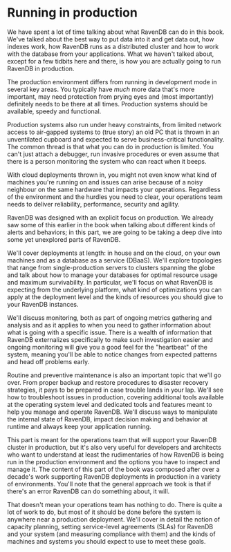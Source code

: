 
# Running in production

We have spent a lot of time talking about what RavenDB can do in this book. We've talked about the best way to put data into it and get data
out, how indexes work, how RavenDB runs as a distributed cluster and how to work with the database from your applications. What
we haven't talked about, except for a few tidbits here and there, is how you are actually going to run RavenDB in production.

The production environment differs from running in development mode in several key areas. You typically have _much_ more data that's more important, may need protection from prying eyes and (most importantly) definitely needs to be there at all times. Production systems should be available, speedy and functional.

Production systems also run under heavy constraints, from limited network access to air-gapped systems to (true story)
an old PC that is thrown in an unventilated cupboard and expected to serve business-critical functionality.
The common thread is that what you can do in production is limited. You can't just attach a debugger, run invasive procedures
or even assume that there is a person monitoring the system who can react when it beeps. 

With cloud deployments thrown in, you might not even know what kind of machines you're running on and issues can arise 
because of a noisy neighbour on the same hardware that impacts your operations. Regardless of the environment and the hurdles you need to clear, your operations team needs to deliver reliability, performance, security and agility. 

RavenDB was designed with an explicit focus on production. We already saw some of this earlier in the book when talking about different kinds of alerts and behaviors; in this part, we are going to be taking a deep dive into some
yet unexplored parts of RavenDB. 

We'll cover deployments at length: in house and on the cloud, on your own machines and as a database as a service (DBaaS). We'll explore
topologies that range from single-production servers to clusters spanning the globe and talk about how to manage your 
databases for optimal resource usage and maximum survivability. In particular, we'll focus on what RavenDB is expecting 
from the underlying platform, what kind of optimizations you can apply at the deployment level and the kinds of resources
you should give to your RavenDB instances.

We'll discuss monitoring, both as part of ongoing metrics gathering and analysis and as it applies to when you need to gather information about what is going with a specific issue. There is a wealth of information that RavenDB externalizes
specifically to make such investigation easier and ongoing monitoring will give you a good feel for the "heartbeat" of the 
system, meaning you'll be able to notice changes from expected patterns and head off problems early.

Routine and preventive maintenance is also an important topic that we'll go over. From proper backup and restore procedures to
disaster recovery strategies, it pays to be prepared in case trouble lands in your lap. 
We'll see how to troubleshoot issues in production, covering additional tools available at the operating system
level and dedicated tools and features meant to help you manage and operate RavenDB. We'll discuss ways to manipulate the 
internal state of RavenDB, impact decision making and behavior at runtime and always keep your application running. 

This part is meant for the operations team that will support your RavenDB cluster in production, but it's also very useful 
for developers and architects who want to understand at least the rudimentaries of how RavenDB is being run in the production 
environment and the options you have to inspect and manage it.
The content of this part of the book was composed after over a decade's work supporting RavenDB deployments in production in a variety of environments. You'll note that
the general approach we took is that if there's an error RavenDB can do something about, it will. 

That doesn't mean your operations team has nothing to do. There is quite a lot of work to do, but most of it
should be done before the system is anywhere near a production deployment. We'll cover in detail the notion of capacity planning, 
setting service-level agreements (SLAs) for RavenDB and your system (and measuring compliance with them) and the kinds of machines and 
systems you should expect to use to meet these goals.

